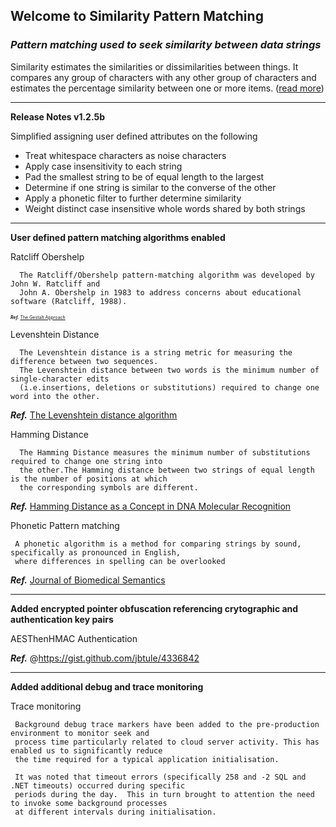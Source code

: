 ## Welcome to Similarity Pattern Matching
### *Pattern matching used to seek similarity between data strings*
Similarity estimates the similarities or dissimilarities between things. It compares any group of characters with any other group of characters and estimates the percentage similarity between one or more items. ([read more][])

***

**Release Notes v1.2.5b**

Simplified assigning user defined attributes on the following
    
* Treat whitespace characters as noise characters
* Apply case insensitivity to each string
* Pad the smallest string to be of equal length to the largest
* Determine if one string is similar to the converse of the other
* Apply a phonetic filter to further determine similarity
* Weight distinct case insensitive whole words shared by both strings

***

**User defined pattern matching algorithms enabled**

Ratcliff Obershelp
  
      The Ratcliff/Obershelp pattern-matching algorithm was developed by John W. Ratcliff and 
      John A. Obershelp in 1983 to address concerns about educational software (Ratcliff, 1988).

<span style="font-size:50%;">**_Ref._** [The Gestalt Approach][]</span>

Levenshtein Distance
  
      The Levenshtein distance is a string metric for measuring the difference between two sequences. 
      The Levenshtein distance between two words is the minimum number of single-character edits 
      (i.e.insertions, deletions or substitutions) required to change one word into the other.

**_Ref._** [The Levenshtein distance algorithm][]
   
Hamming Distance
  
      The Hamming Distance measures the minimum number of substitutions required to change one string into 
      the other.The Hamming distance between two strings of equal length is the number of positions at which 
      the corresponding symbols are different.
    
**_Ref._** [Hamming Distance as a Concept in DNA Molecular Recognition][]
   
Phonetic Pattern matching 
  
     A phonetic algorithm is a method for comparing strings by sound, specifically as pronounced in English, 
     where differences in spelling can be overlooked
    
**_Ref._** [Journal of Biomedical Semantics][]

***

**Added encrypted pointer obfuscation referencing crytographic and authentication key pairs**

AESThenHMAC Authentication
  
**_Ref._** @https://gist.github.com/jbtule/4336842

***

**Added additional debug and trace monitoring**

Trace monitoring
  
     Background debug trace markers have been added to the pre-production environment to monitor seek and
     process time particularly related to cloud server activity. This has enabled us to significantly reduce 
     the time required for a typical application initialisation.
     
     It was noted that timeout errors (specifically 258 and -2 SQL and .NET timeouts) occurred during specific 
     periods during the day.  This in turn brought to attention the need to invoke some background processes 
     at different intervals during initialisation.

[Hamming Distance as a Concept in DNA Molecular Recognition]: https://pubs.acs.org/doi/full/10.1021/acsomega.7b00053
[Journal of Biomedical Semantics]: https://jbiomedsem.biomedcentral.com/articles/10.1186/s13326-019-0216-2
[The Levenshtein distance algorithm]: https://www.educative.io/edpresso/the-levenshtein-distance-algorithm
[The Gestalt Approach]: https://en.wikipedia.org/wiki/Gestalt_Pattern_Matching
[read more]: https://ceresbakalite.github.io/similarity/ 
